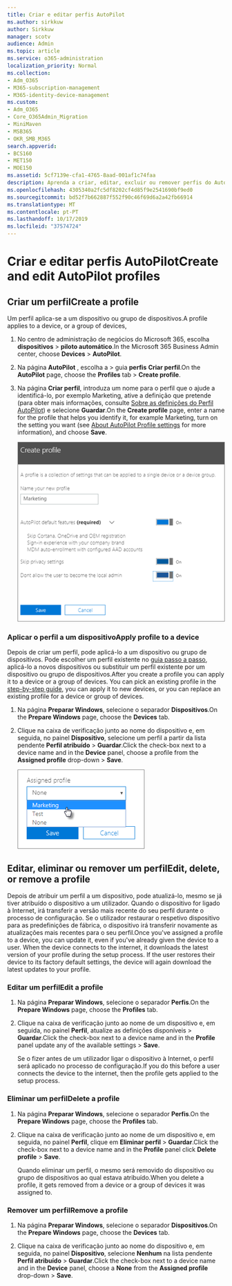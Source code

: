 ```yaml
---
title: Criar e editar perfis AutoPilot
ms.author: sirkkuw
author: Sirkkuw
manager: scotv
audience: Admin
ms.topic: article
ms.service: o365-administration
localization_priority: Normal
ms.collection:
- Adm_O365
- M365-subscription-management
- M365-identity-device-management
ms.custom:
- Adm_O365
- Core_O365Admin_Migration
- MiniMaven
- MSB365
- OKR_SMB_M365
search.appverid:
- BCS160
- MET150
- MOE150
ms.assetid: 5cf7139e-cfa1-4765-8aad-001af1c74faa
description: Aprenda a criar, editar, excluir ou remover perfis do AutoPilot.
ms.openlocfilehash: 4305340a2fc5df8202cf4d85f9e2541690bf9ed0
ms.sourcegitcommit: bd52f7b662887f552f90c46f69d6a2a42fb66914
ms.translationtype: MT
ms.contentlocale: pt-PT
ms.lasthandoff: 10/17/2019
ms.locfileid: "37574724"
---
```

# <a name="create-and-edit-autopilot-profiles"></a><span data-ttu-id="9c44b-103">Criar e editar perfis AutoPilot</span><span class="sxs-lookup"><span data-stu-id="9c44b-103">Create and edit AutoPilot profiles</span></span>

## <a name="create-a-profile"></a><span data-ttu-id="9c44b-104">Criar um perfil</span><span class="sxs-lookup"><span data-stu-id="9c44b-104">Create a profile</span></span>

<span data-ttu-id="9c44b-105">Um perfil aplica-se a um dispositivo ou grupo de dispositivos.</span><span class="sxs-lookup"><span data-stu-id="9c44b-105">A profile applies to a device, or a group of devices,</span></span>
  
1. <span data-ttu-id="9c44b-106">No centro de administração de negócios do Microsoft 365, escolha **dispositivos** \> **piloto automático**.</span><span class="sxs-lookup"><span data-stu-id="9c44b-106">In the Microsoft 365 Business Admin center, choose **Devices** \> **AutoPilot**.</span></span>
  
2. <span data-ttu-id="9c44b-107">Na página **AutoPilot** , escolha a \> guia **perfis** **Criar perfil**.</span><span class="sxs-lookup"><span data-stu-id="9c44b-107">On the **AutoPilot** page, choose the **Profiles** tab \> **Create profile**.</span></span>
    
3. <span data-ttu-id="9c44b-108">Na página **Criar perfil**, introduza um nome para o perfil que o ajude a identificá-lo, por exemplo Marketing, ative a definição que pretende (para obter mais informações, consulte [Sobre as definições do Perfil AutoPilot](autopilot-profile-settings.md)) e selecione **Guardar**.</span><span class="sxs-lookup"><span data-stu-id="9c44b-108">On the **Create profile** page, enter a name for the profile that helps you identify it, for example Marketing, turn on the setting you want (see [About AutoPilot Profile settings](autopilot-profile-settings.md) for more information), and choose **Save**.</span></span>
    
    ![Enter name and turn on settings in the Create profile panel.](media/63b5a00d-6a5d-48d0-9557-e7531e80702a.png)
  
### <a name="apply-profile-to-a-device"></a><span data-ttu-id="9c44b-110">Aplicar o perfil a um dispositivo</span><span class="sxs-lookup"><span data-stu-id="9c44b-110">Apply profile to a device</span></span>

<span data-ttu-id="9c44b-p101">Depois de criar um perfil, pode aplicá-lo a um dispositivo ou grupo de dispositivos. Pode escolher um perfil existente no [guia passo a passo](add-autopilot-devices-and-profile.md), aplicá-lo a novos dispositivos ou substituir um perfil existente por um dispositivo ou grupo de dispositivos.</span><span class="sxs-lookup"><span data-stu-id="9c44b-p101">After you create a profile you can apply it to a device or a group of devices. You can pick an existing profile in the [step-by-step guide](add-autopilot-devices-and-profile.md), you can apply it to new devices, or you can replace an existing profile for a device or group of devices.</span></span> 
  
1. <span data-ttu-id="9c44b-113">Na página **Preparar Windows**, selecione o separador **Dispositivos**.</span><span class="sxs-lookup"><span data-stu-id="9c44b-113">On the **Prepare Windows** page, choose the **Devices** tab.</span></span> 
    
2. <span data-ttu-id="9c44b-114">Clique na caixa de verificação junto ao nome do dispositivo e, em seguida, no painel **Dispositivo**, selecione um perfil a partir da lista pendente **Perfil atribuído** \> **Guardar**.</span><span class="sxs-lookup"><span data-stu-id="9c44b-114">Click the check-box next to a device name and in the **Device** panel, choose a profile from the **Assigned profile** drop-down \> **Save**.</span></span>
    
    ![In the Device panel, select an Assigned profile to apply it.](media/ed0ce33f-9241-4403-a5de-2dddffdc6fb9.png)
  
## <a name="edit-delete-or-remove-a-profile"></a><span data-ttu-id="9c44b-116">Editar, eliminar ou remover um perfil</span><span class="sxs-lookup"><span data-stu-id="9c44b-116">Edit, delete, or remove a profile</span></span>

<span data-ttu-id="9c44b-p102">Depois de atribuir um perfil a um dispositivo, pode atualizá-lo, mesmo se já tiver atribuído o dispositivo a um utilizador. Quando o dispositivo for ligado à Internet, irá transferir a versão mais recente do seu perfil durante o processo de configuração. Se o utilizador restaurar o respetivo dispositivo para as predefinições de fábrica, o dispositivo irá transferir novamente as atualizações mais recentes para o seu perfil.</span><span class="sxs-lookup"><span data-stu-id="9c44b-p102">Once you've assigned a profile to a device, you can update it, even if you've already given the device to a user. When the device connects to the internet, it downloads the latest version of your profile during the setup process. If the user restores their device to its factory default settings, the device will again download the latest updates to your profile.</span></span> 
  
### <a name="edit-a-profile"></a><span data-ttu-id="9c44b-120">Editar um perfil</span><span class="sxs-lookup"><span data-stu-id="9c44b-120">Edit a profile</span></span>

1. <span data-ttu-id="9c44b-121">Na página **Preparar Windows**, selecione o separador **Perfis**.</span><span class="sxs-lookup"><span data-stu-id="9c44b-121">On the **Prepare Windows** page, choose the **Profiles** tab.</span></span> 
    
2. <span data-ttu-id="9c44b-122">Clique na caixa de verificação junto ao nome de um dispositivo e, em seguida, no painel **Perfil**, atualize as definições disponíveis \> **Guardar**.</span><span class="sxs-lookup"><span data-stu-id="9c44b-122">Click the check-box next to a device name and in the **Profile** panel update any of the available settings \> **Save**.</span></span>
    
    <span data-ttu-id="9c44b-123">Se o fizer antes de um utilizador ligar o dispositivo à Internet, o perfil será aplicado no processo de configuração.</span><span class="sxs-lookup"><span data-stu-id="9c44b-123">If you do this before a user connects the device to the internet, then the profile gets applied to the setup process.</span></span>
    
### <a name="delete-a-profile"></a><span data-ttu-id="9c44b-124">Eliminar um perfil</span><span class="sxs-lookup"><span data-stu-id="9c44b-124">Delete a profile</span></span>

1. <span data-ttu-id="9c44b-125">Na página **Preparar Windows**, selecione o separador **Perfis**.</span><span class="sxs-lookup"><span data-stu-id="9c44b-125">On the **Prepare Windows** page, choose the **Profiles** tab.</span></span> 
    
2. <span data-ttu-id="9c44b-126">Clique na caixa de verificação junto ao nome de um dispositivo e, em seguida, no painel **Perfil**, clique em **Eliminar perfil** \> **Guardar**.</span><span class="sxs-lookup"><span data-stu-id="9c44b-126">Click the check-box next to a device name and in the **Profile** panel click **Delete profile** \> **Save**.</span></span>
    
    <span data-ttu-id="9c44b-127">Quando eliminar um perfil, o mesmo será removido do dispositivo ou grupo de dispositivos ao qual estava atribuído.</span><span class="sxs-lookup"><span data-stu-id="9c44b-127">When you delete a profile, it gets removed from a device or a group of devices it was assigned to.</span></span>
    
### <a name="remove-a-profile"></a><span data-ttu-id="9c44b-128">Remover um perfil</span><span class="sxs-lookup"><span data-stu-id="9c44b-128">Remove a profile</span></span>

1. <span data-ttu-id="9c44b-129">Na página **Preparar Windows**, selecione o separador **Dispositivos**.</span><span class="sxs-lookup"><span data-stu-id="9c44b-129">On the **Prepare Windows** page, choose the **Devices** tab.</span></span> 
    
2. <span data-ttu-id="9c44b-130">Clique na caixa de verificação junto ao nome do dispositivo e, em seguida, no painel **Dispositivo**, selecione **Nenhum** na lista pendente **Perfil atribuído** \> **Guardar**.</span><span class="sxs-lookup"><span data-stu-id="9c44b-130">Click the check-box next to a device name and in the **Device** panel, choose a **None** from the **Assigned profile** drop-down \> **Save**.</span></span>
    
